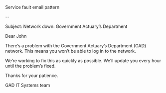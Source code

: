Service fault email pattern

--

Subject: Network down: Government Actuary’s Department

Dear John

There’s a problem with the Government Actuary’s Department (GAD) network. This means you won’t be able to log in to the network. 

We’re working to fix this as quickly as possible. We’ll update you every hour until the problem’s fixed.

Thanks for your patience.

GAD IT Systems team
